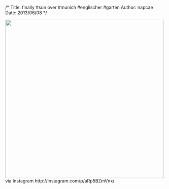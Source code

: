 /*
Title: finally #sun over #munich #englischer #garten
Author: napcae
Date: 2013/06/08
*/

<img src="http://distilleryimage5.s3.amazonaws.com/45f18616cfc811e29bac22000a9f13d0_7.jpg" width="500" />  
via Instagram http://instagram.com/p/aRp5BZmVnx/